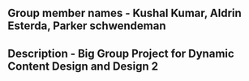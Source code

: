 ## Group member names - Kushal Kumar, Aldrin Esterda, Parker schwendeman
## Description - Big Group Project for Dynamic Content Design and Design 2 